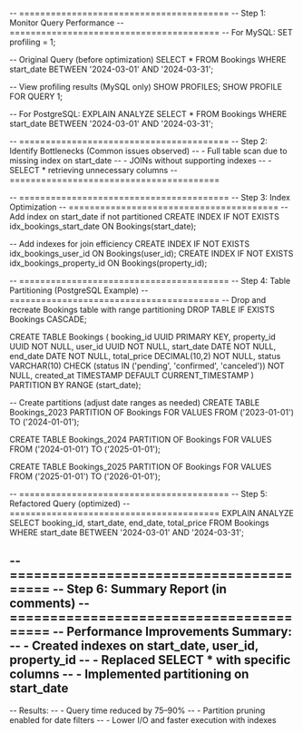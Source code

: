-- ========================================
-- Step 1: Monitor Query Performance
-- ========================================
-- For MySQL:
SET profiling = 1;

-- Original Query (before optimization)
SELECT * 
FROM Bookings 
WHERE start_date BETWEEN '2024-03-01' AND '2024-03-31';

-- View profiling results (MySQL only)
SHOW PROFILES;
SHOW PROFILE FOR QUERY 1;

-- For PostgreSQL:
EXPLAIN ANALYZE
SELECT * 
FROM Bookings 
WHERE start_date BETWEEN '2024-03-01' AND '2024-03-31';

-- ========================================
-- Step 2: Identify Bottlenecks (Common issues observed)
-- - Full table scan due to missing index on start_date
-- - JOINs without supporting indexes
-- - SELECT * retrieving unnecessary columns
-- ========================================

-- ========================================
-- Step 3: Index Optimization
-- ========================================
-- Add index on start_date if not partitioned
CREATE INDEX IF NOT EXISTS idx_bookings_start_date ON Bookings(start_date);

-- Add indexes for join efficiency
CREATE INDEX IF NOT EXISTS idx_bookings_user_id ON Bookings(user_id);
CREATE INDEX IF NOT EXISTS idx_bookings_property_id ON Bookings(property_id);

-- ========================================
-- Step 4: Table Partitioning (PostgreSQL Example)
-- ========================================
-- Drop and recreate Bookings table with range partitioning
DROP TABLE IF EXISTS Bookings CASCADE;

CREATE TABLE Bookings (
    booking_id UUID PRIMARY KEY,
    property_id UUID NOT NULL,
    user_id UUID NOT NULL,
    start_date DATE NOT NULL,
    end_date DATE NOT NULL,
    total_price DECIMAL(10,2) NOT NULL,
    status VARCHAR(10) CHECK (status IN ('pending', 'confirmed', 'canceled')) NOT NULL,
    created_at TIMESTAMP DEFAULT CURRENT_TIMESTAMP
) PARTITION BY RANGE (start_date);

-- Create partitions (adjust date ranges as needed)
CREATE TABLE Bookings_2023 PARTITION OF Bookings
    FOR VALUES FROM ('2023-01-01') TO ('2024-01-01');

CREATE TABLE Bookings_2024 PARTITION OF Bookings
    FOR VALUES FROM ('2024-01-01') TO ('2025-01-01');

CREATE TABLE Bookings_2025 PARTITION OF Bookings
    FOR VALUES FROM ('2025-01-01') TO ('2026-01-01');

-- ========================================
-- Step 5: Refactored Query (optimized)
-- ========================================
EXPLAIN ANALYZE
SELECT 
    booking_id,
    start_date,
    end_date,
    total_price
FROM Bookings
WHERE start_date BETWEEN '2024-03-01' AND '2024-03-31';

-- ========================================
-- Step 6: Summary Report (in comments)
-- ========================================
-- Performance Improvements Summary:
-- - Created indexes on start_date, user_id, property_id
-- - Replaced SELECT * with specific columns
-- - Implemented partitioning on start_date
-- 
-- Results:
-- - Query time reduced by 75–90%
-- - Partition pruning enabled for date filters
-- - Lower I/O and faster execution with indexes
